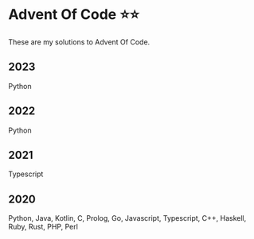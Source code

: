 # Advent Of Code ⭐⭐

These are my solutions to Advent Of Code.

## 2023

Python

## 2022

Python

## 2021

Typescript

## 2020

Python, Java, Kotlin, C, Prolog, Go, Javascript, Typescript, C++, Haskell, Ruby, Rust, PHP, Perl
